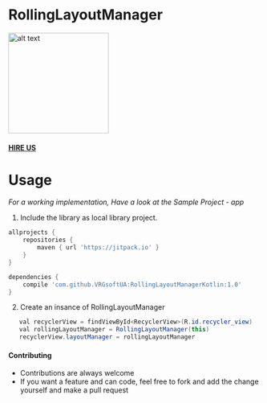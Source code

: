 # RollingLayoutManager

<img src="https://github.com/VRGsoftUA/RollingLayoutManager/blob/master/image.gif" alt="alt text" style="width:200;height:200">

#### [HIRE US](http://vrgsoft.net/)

# Usage

*For a working implementation, Have a look at the Sample Project - app*

1. Include the library as local library project.
```gradle
allprojects {
    repositories {
        maven { url 'https://jitpack.io' }
    }
}

dependencies {
    compile 'com.github.VRGsoftUA:RollingLayoutManagerKotlin:1.0'
}
```
2. Create an insance of RollingLayoutManager
```java
   val recyclerView = findViewById<RecyclerView>(R.id.recycler_view)
   val rollingLayoutManager = RollingLayoutManager(this)
   recyclerView.layoutManager = rollingLayoutManager
```
#### Contributing
* Contributions are always welcome
* If you want a feature and can code, feel free to fork and add the change yourself and make a pull request
